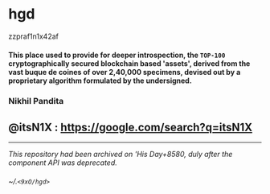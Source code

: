 # hgd
zzpraf1n1x42af

#### This place used to provide for deeper introspection, the `TOP-100` cryptographically secured blockchain based 'assets', derived from the vast buque de coines of over 2,40,000 specimens, devised out by a proprietary algorithm formulated by the undersigned.
### Nikhil Pandita
## @itsN1X : <https://google.com/search?q=itsN1X>
----
_This repository had been archived on 'His Day+8580, duly after the component API was deprecated._  
###### ~/.`<9xO/hgd>`
